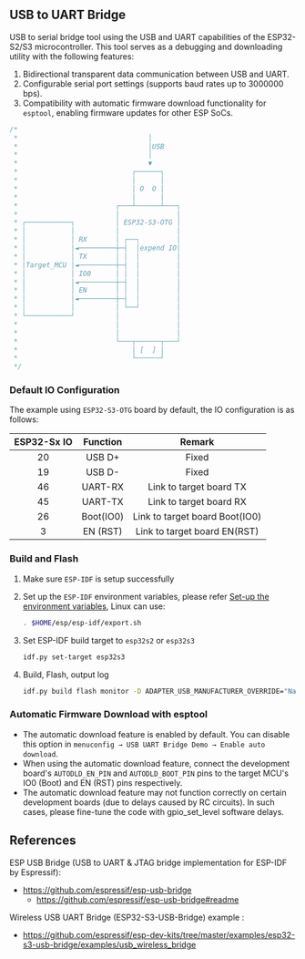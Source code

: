 ## USB to UART Bridge

USB to serial bridge tool using the USB and UART capabilities of the ESP32-S2/S3 microcontroller. This tool serves as a debugging and downloading utility with the following features:

1. Bidirectional transparent data communication between USB and UART.
2. Configurable serial port settings (supports baud rates up to 3000000 bps).
3. Compatibility with automatic firmware download functionality for `esptool`, enabling firmware updates for other ESP SoCs.

```c
/*
 *                                │
 *                                │USB
 *                                │
 *                                ▼
 *                            ┌──────┐
 *                            │      │
 *                            │ O  O │
 *                            │      │
 *                        ┌───┴──────┴───┐
 *                        │              │
 * ┌───────────┐          │ ESP32-S3-OTG │
 * │           │          │              │
 * │           │ RX       │ ┌──┐         │
 * │           │◄─────────┼─┤  │expend IO│
 * │           │ TX       │ │  │         │
 * │Target_MCU │◄─────────┼─┤  │         │
 * │           │ IO0      │ │  │         │
 * │           │◄─────────┼─┤  │         │
 * │           │ EN       │ │  │         │
 * │           │◄─────────┼─┤  │         │
 * │           │          │ └──┘         │
 * └───────────┘          │              │
 *                        │              │
 *                        │              │
 *                        └───┬──────┬───┘
 *                            │ [  ] │
 *                            └──────┘
 */
```

### Default IO Configuration

The example using `ESP32-S3-OTG` board by default, the IO configuration is as follows:

| ESP32-Sx IO | Function  |             Remark             |
| :---------: | :-------: | :----------------------------: |
|     20      |  USB D+   |             Fixed              |
|     19      |  USB D-   |             Fixed              |
|     46      |  UART-RX  |    Link to target board TX     |
|     45      |  UART-TX  |    Link to target board RX     |
|     26      | Boot(IO0) | Link to target board Boot(IO0) |
|      3      | EN (RST)  |  Link to target board EN(RST)  |

### Build and Flash

1. Make sure `ESP-IDF` is setup successfully

2. Set up the `ESP-IDF` environment variables, please refer [Set-up the environment variables](https://docs.espressif.com/projects/esp-idf/en/latest/esp32/get-started/index.html#step-4-set-up-the-environment-variables), Linux can use:

    ```bash
    . $HOME/esp/esp-idf/export.sh
    ```

3. Set ESP-IDF build target to `esp32s2` or `esp32s3`

    ```bash
    idf.py set-target esp32s3
    ```

4. Build, Flash, output log

    ```bash
    idf.py build flash monitor -D ADAPTER_USB_MANUFACTURER_OVERRIDE="Nabu Casa" -D ADAPTER_USB_PRODUCT_OVERRIDE="ZWA-2"
    ```

### Automatic Firmware Download with esptool

* The automatic download feature is enabled by default. You can disable this option in `menuconfig → USB UART Bridge Demo → Enable auto download`.
* When using the automatic download feature, connect the development board's `AUTODLD_EN_PIN` and `AUTODLD_BOOT_PIN` pins to the target MCU's IO0 (Boot) and EN (RST) pins respectively.
* The automatic download feature may not function correctly on certain development boards (due to delays caused by RC circuits). In such cases, please fine-tune the code with gpio_set_level software delays.


## References

ESP USB Bridge (USB to UART & JTAG bridge implementation for ESP-IDF by Espressif):
* https://github.com/espressif/esp-usb-bridge
  * https://github.com/espressif/esp-usb-bridge#readme

Wireless USB UART Bridge (ESP32-S3-USB-Bridge) example :
* https://github.com/espressif/esp-dev-kits/tree/master/examples/esp32-s3-usb-bridge/examples/usb_wireless_bridge

